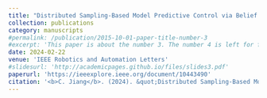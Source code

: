 ```yaml
---
title: "Distributed Sampling-Based Model Predictive Control via Belief Propagation for Multi-Robot Formation Navigation"
collection: publications
category: manuscripts
#permalink: /publication/2015-10-01-paper-title-number-3
#excerpt: 'This paper is about the number 3. The number 4 is left for future work.'
date: 2024-02-22
venue: 'IEEE Robotics and Automation Letters'
#slidesurl: 'http://academicpages.github.io/files/slides3.pdf'
paperurl: 'https://ieeexplore.ieee.org/document/10443490'
citation: '<b>C. Jiang</b>. (2024). &quot;Distributed Sampling-Based Model Predictive Control via Belief Propagation for Multi-Robot Formation Navigation.&quot; <i>IEEE Robotics and Automation Letters</i>. 9(4). pp 308–311.'
---
```

